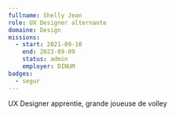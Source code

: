 ```yaml
---
fullname: Shelly Jean
role: UX Designer alternante
domaine: Design
missions:
  - start: 2021-09-10
    end: 2023-09-09
    status: admin
    employer: DINUM
badges:
  - segur
---
```

UX Designer apprentie, grande joueuse de volley